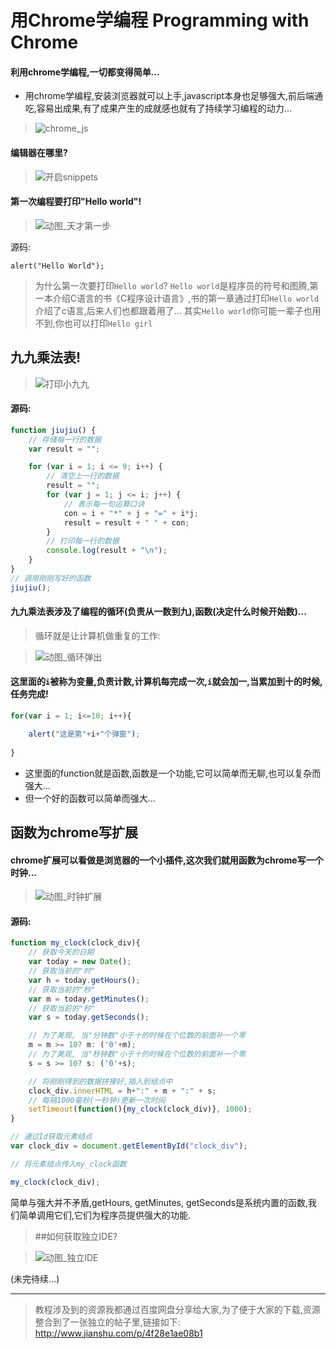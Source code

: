 # 用Chrome学编程 Programming with Chrome

#### 利用chrome学编程,一切都变得简单...
- 用chrome学编程,安装浏览器就可以上手,javascript本身也足够强大,前后端通吃,容易出成果,有了成果产生的成就感也就有了持续学习编程的动力...

> ![chrome_js](http://upload-images.jianshu.io/upload_images/3203841-caca2201163e8dd9.png?imageMogr2/auto-orient/strip%7CimageView2/2/w/1240)


#### 编辑器在哪里?
> ![开启snippets](http://upload-images.jianshu.io/upload_images/3203841-94c224c203a10779.jpg?imageMogr2/auto-orient/strip%7CimageView2/2/w/1240)



#### 第一次编程要打印"Hello world"!


> ![动图_天才第一步](http://upload-images.jianshu.io/upload_images/3203841-dfed97c78db9f5ad.gif?imageMogr2/auto-orient/strip)

源码:
```
alert("Hello World");
```


> 为什么第一次要打印`Hello world`?
`Hello world`是程序员的符号和图腾,第一本介绍C语言的书《C程序设计语言》,书的第一章通过打印`Hello world`介绍了c语言,后来人们也都跟着用了... 其实`Hello world`你可能一辈子也用不到,你也可以打印`Hello girl`

##  九九乘法表!

> ![打印小九九](http://upload-images.jianshu.io/upload_images/3203841-7a02ba88aa84a3b4.gif?imageMogr2/auto-orient/strip)

#### 源码:
```javascript
function jiujiu() {
    // 存储每一行的数据
    var result = "";

    for (var i = 1; i <= 9; i++) {
        // 清空上一行的数据
        result = "";
        for (var j = 1; j <= i; j++) {
            // 表示每一句运算口诀
            con = i + "*" + j + "=" + i*j;          
            result = result + " " + con;
        }
        // 打印每一行的数据
        console.log(result + "\n");       
    }
}
// 调用刚刚写好的函数
jiujiu();
```



#### 九九乘法表涉及了编程的循环(负责从一数到九),函数(决定什么时候开始数)...

> 循环就是让计算机做重复的工作:


> ![动图_循环弹出](http://upload-images.jianshu.io/upload_images/3203841-6dcac29a90137748.gif?imageMogr2/auto-orient/strip)



#### 这里面的`i`被称为变量,负责计数,计算机每完成一次,`i`就会加一,当累加到十的时候,任务完成!

```javascript
for(var i = 1; i<=10; i++){

    alert("这是第"+i+"个弹窗");
    
}

```
- 这里面的function就是函数,函数是一个功能,它可以简单而无聊,也可以复杂而强大...
- 但一个好的函数可以简单而强大...

## 函数为chrome写扩展


#### chrome扩展可以看做是浏览器的一个小插件,这次我们就用函数为chrome写一个时钟...


> ![动图_时钟扩展](http://upload-images.jianshu.io/upload_images/3203841-78ab22ae11b14df4.gif?imageMogr2/auto-orient/strip)



#### 源码:
```javascript
function my_clock(clock_div){
	// 获取今天的日期	
	var today = new Date();
	// 获取当前的"时"	
	var h = today.getHours();
	// 获取当前的"秒"	
	var m = today.getMinutes();
	// 获取当前的"秒"	
	var s = today.getSeconds();

	// 为了美观, 当"分钟数"小于十的时候在个位数的前面补一个零
	m = m >= 10? m: ('0'+m);
	// 为了美观, 当"秒钟数"小于十的时候在个位数的前面补一个零
	s = s >= 10? s: ('0'+s);

	// 将刚刚得到的数据拼接好,插入到结点中
	clock_div.innerHTML = h+":" + m + ":" + s;
	// 每隔1000毫秒(一秒钟)更新一次时间	
	setTimeout(function(){my_clock(clock_div)}, 1000);
}

// 通过Id获取元素结点
var clock_div = document.getElementById("clock_div");

// 将元素结点传入my_clock函数

my_clock(clock_div);

```


简单与强大并不矛盾,getHours, getMinutes, getSeconds是系统内置的函数,我们简单调用它们,它们为程序员提供强大的功能.


> ##如何获取独立IDE?



> ![动图_独立IDE](http://upload-images.jianshu.io/upload_images/3203841-dc9bb5ed3322b07f.gif?imageMogr2/auto-orient/strip)


(未完待续...)


---
>教程涉及到的资源我都通过百度网盘分享给大家,为了便于大家的下载,资源整合到了一张独立的帖子里,链接如下:
http://www.jianshu.com/p/4f28e1ae08b1